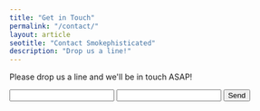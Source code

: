 ```yaml
---
title: "Get in Touch"
permalink: "/contact/"
layout: article
seotitle: "Contact Smokephisticated"
description: "Drop us a line!" 
---
```


Please drop us a line and we'll be in touch ASAP! 

<form action="https://formspree.io/email@domain.tld" method="POST">
  <input type="text" name="name">
  <input type="email" name="_replyto">
  <input type="submit" value="Send">
</form>